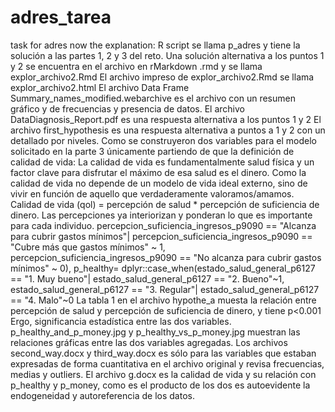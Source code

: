 # adres_tarea
 task for adres
now the explanation:
R script se llama p_adres y tiene la solución a las partes 1, 2 y 3 del reto.
Una solución alternativa a los puntos 1 y 2 se encuentra en el archivo en rMarkdown .rmd y se llama explor_archivo2.Rmd
El archivo impreso de explor_archivo2.Rmd se llama explor_archivo2.html
El archivo Data Frame Summary_names_modified.webarchive es el archivo con un resumen gráfico y de frecuencias y presencia de datos.
El archivo DataDiagnosis_Report.pdf es una respuesta alternativa a los puntos 1 y 2
El archivo first_hypothesis es una respuesta alternativa a puntos a 1 y 2 con un detallado por niveles.
Como se construyeron dos variables para el modelo solicitado en la parte 3  únicamente partiendo de que la definición de calidad de vida:
La calidad de vida es fundamentalmente salud física y un factor clave para disfrutar el máximo de esa salud es el dinero.
Como la calidad de vida no depende de un modelo de vida ideal externo, sino de vivir en función de aquello que verdaderamente valoramos/amamos.
Calidad de vida (qol) = percepción de salud * percepción de suficiencia de dinero.
Las percepciones ya interiorizan y ponderan lo que es importante para cada individuo.
percepcion_suficiencia_ingresos_p9090 == "Alcanza para cubrir gastos mínimos"|
 percepcion_suficiencia_ingresos_p9090 == "Cubre más que gastos mínimos" ~ 1,
 percepcion_suficiencia_ingresos_p9090 == "No alcanza para cubrir gastos mínimos" ~ 0),
    p_healthy= dplyr::case_when(estado_salud_general_p6127 == "1. Muy bueno"|
                                estado_salud_general_p6127 == "2. Bueno"~1,
                              estado_salud_general_p6127 == "3. Regular"|
                                estado_salud_general_p6127 == "4. Malo"~0
La tabla 1 en el  archivo hypothe_a muesta la relación entre percepción de salud y percepción de suficiencia de dinero, y tiene  p<0.001
Ergo, significancia estadística entre las dos variables.
p_healthy_and_p_money.jpg y p_healthy_vs_p_money.jpg muestran las relaciones gráficas entre las dos variables agregadas.
Los archivos second_way.docx y third_way.docx es sólo para las variables que estaban expresadas de forma cuantitativa en el archivo original y revisa frecuencias, medias y outliers.
El archivo g.docx es la calidad de vida y su relación con p_healthy y p_money, como es el producto de los dos es autoevidente la endogeneidad y autoreferencia de los datos.
